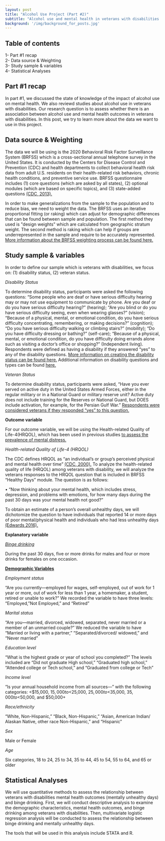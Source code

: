 ```yaml
---
layout: post
title: "Alcohol Use Project (Part #2)"
subtitle: "Alcohol use and mental health in veterans with disabilities insights"
background: '/img/background_for_posts.jpg'
---
```


## Table of contents 
1- Part #1 recap <br>
2- Data source & Weighting <br>
3- Study sample & variables <br>
4- Statistical Analyses <br>



## Part #1 recap 
In part #1, we discussed the state of knowledge of the impact of alcohol use on mental health. We also reviewd studies about alcohol use in veterans with disabilities. Our research question is to assess whether there is an association between alcohol use and mental health outcomes in veterans with disabilities. In this post, we try to learn more about the data we want to use in this project. 



## Data source & Weighting
The data we will be using is the 2020 Behavioral Risk Factor Surveillance System (BRFSS) which is a cross-sectional annual telephone survey in the United States. It is conducted by the Centers for Disease Control and Prevention (CDC) and health departments to collect behavioral health risk data from adult U.S. residents on their health-related risk behaviors, chronic health conditions, and preventive service use. BRFSS questionnaire includes (1) core questions (which are asked by all states), (2) optional modules (which are based on specific topics), and (3) state-added questions [(CDC, 2013).](https://www.cdc.gov/brfss/data_documentation/pdf/UserguideJune2013.pdf) 

In order to make generalizations from the sample to the population and to reduce bias, we need to weight the data. The BRFSS uses an iterative proportional fitting (or raking) which can adjust for demographic differences that can be found between sample and population. The first method they used is "design weights" which are calculated from geographic stratum weight. The second method is raking which can help if groups are underrepresented in the sample and require to be accurately
represented. [More information about the BRFSS weighting process can be found here.](https://www.cdc.gov/brfss/annual_data/annual_2020.html) 




## Study sample & variables 

In order to define our sample which is veterans with disabilities, we focus on: (1) disability status, (2) veteran status. 

<em>Disability Status</em>

To determine disability status, participants were asked the following questions: “Some people who are deaf or have serious difficulty hearing may or may not use equipment to communicate by phone. Are you deaf or do you have serious difficulty hearing?” (hearing); “Are you blind or do you have serious difficulty seeing, even when wearing glasses?” (vision); “Because of a physical, mental, or emotional condition, do you have serious difficulty concentrating, remembering, or making decisions?” (cognition); “Do you have serious difficulty walking or climbing stairs?” (mobility); “Do you have difficulty dressing or bathing?” (self-care); “Because of a physical, mental, or emotional condition, do you have difficulty doing errands alone such as visiting a doctor’s office or shopping?” (Independent living). Respondents were defined as having a disability if they answered “yes” to any of the disability questions. [More information on creating the disability status can be found here.](https://www.cdc.gov/brfss/data_documentation/pdf/BRFSS_Data_Users_Guide_on_Disability_Questions_2018-508.pdf) Additional information on disability questions and types can be found [here.](https://www.cdc.gov/ncbddd/disabilityandhealth/dhds/data-guide/status-and-types.html) 

<em>Veteran Status</em>

To determine disability status, participants were asked, “Have you ever served on active duty in the United States Armed Forces, either in the regular military or in a National Guard or military reserve unit? Active duty does not include training for the Reserves or National Guard, but DOES include activation, for example, for the Persian Gulf War.” [Respondents were considered veterans if they responded “yes” to this question.](https://www.cdc.gov/ncbddd/disabilityandhealth/dhds/data-guide/demographics.html)


**Outcome variable**

For our outcome variable, we will be using the Health-related Quality of Life-4(HRQOL), which has been used in previous studies [to assess the prevalence of mental distress.](https://www.ncbi.nlm.nih.gov/pmc/articles/PMC6110180/)

<em>Health-related Quality of Life-4 (HRQOL)</em>

The CDC defines HRQOL as “an individual’s or group’s perceived physical and mental health over time” [(CDC, 2000).](https://www.cdc.gov/hrqol/pdfs/mhd.pdf) To analyze the health-related quality of life (HRQOL) among veterans with disability, we will analyze the veterans responses to the HRQOL question that is included in BRFSS “Healthy Days” module. 
The question is as follows:

• “Now thinking about your mental health, which includes stress, depression, and problems with emotions, for how many days during the past 30 days was your mental health not good?”

To obtain an estimate of a person’s overall unhealthy days, we will dichotomize the question to have individuals that reported 14 or more days of poor mental/physical health and individuals who had less unhealthy days [(Edwards 2016).](https://pubmed.ncbi.nlm.nih.gov/27759499/)

**Explanatory variable** 

[<em>Binge drinking</em>](https://www.cdc.gov/brfss/annual_data/2020/pdf/2020-calculated-variables-version4-508.pdf)

 During the past 30 days, five or more drinks for males and four or more drinks for females on one occasion.


[**Demographic Variables**](https://www.cdc.gov/ncbddd/disabilityandhealth/dhds/data-guide/demographics.html)


<em>Employment status</em>

 “Are you currently—employed for wages, self-employed, out of work for 1 year or more, out of work for less than 1 year, a homemaker, a student, retired or unable to work?” We recorded the variable to have three levels: “Employed,”Not Employed,” and “Retired” 

<em>Marital status</em>

 “Are you—married, divorced, widowed, separated, never married or a member of an unmarried couple?” We reduced the variable to have “Married or living with a partner,” “Separated/divorced/ widowed,” and “Never married” 

<em>Education level</em>

 “What is the highest grade or year of school you completed?” The levels included are “Did not graduate High school,” “Graduated high school,” “Attended college or Tech school,” and “Graduated from college or Tech” 

<em>Income level</em>

 “Is your annual household income from all sources—” with the following categories: <$15,000, $15,000 to <$25,000, $25,000 to <$35,000, $35,000 to <$50,000, and $50,000+

<em>Race/ethnicity</em>

 “White, Non-Hispanic,” “Black, Non-Hispanic,” “Asian, American Indian/ Alaskan Native, other race Non-Hispanic,” and “Hispanic”

<em>Sex</em> 

Male or Female

<em>Age</em>

Six categories, 18 to 24, 25 to 34, 35 to 44, 45 to 54, 55 to 64, and 65 or older







## Statistical Analyses

We will use quantitative methods to assess the relationship between veterans with disabilities mental health outcomes (mentally unhealthy days) and binge drinking. First, we will conduct descriptive analysis to examine the demographic characteristics, mental health outcomes, and binge drinking among veterans with disabilities. Then, multivariate logistic regression analysis will be conducted to assess the relationship between binge drinking and mentally unhealthy days.

The tools that will be used in this analysis include STATA and R. 